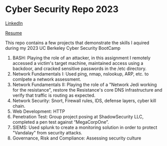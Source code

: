# Cyber Security Repo 2023
[LinkedIn](https://tinyurl.com/yn28hfsu)

[Resume](https://tinyurl.com/ypd8k8uj)

This repo contains a few projects that demonstrate the skills I aquired during my 2023 UC Berkeley Cyber Security BootCamp

  1. BASH: Playing the role of an attacker, in this assignment I remotely accessed a victim's target machine, maintained access using a backdoor, and cracked sensitive passwords in the /etc directory.
  2. Network Fundamentals I: Used ping, nmap, nslookup, ARP, etc. to comlpete a network assessment.
  3. Network Fundamentals II: Playing the role of a "Network Jedi working for the resistance", restore the Resistance's core DNS infrastructure and verify that traffic is routing as expected.
  4. Network Security: Snort, Firewall rules, IDS, defense layers, cyber kill chain.
  5. Web Development: HTTP
  6. Penetration Test: Group project posing at ShadowSecurity LLC, completed a pen test against “MegaCorpOne”.
  7. SIEMS: Used splunk to create a monitoring solution in order to protect "Vandalay" from security attacks.
  8. Governance, Risk and Compliance: Assessing security culture 
